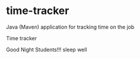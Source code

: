 # time-tracker
Java (Maven) application for tracking time on the job

Time tracker

Good Night Students!!!
sleep well

